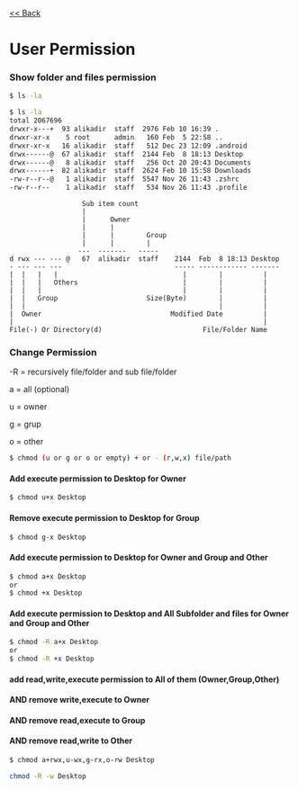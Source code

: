 [<< Back](README.md)

# User Permission

### Show folder and files permission
```bash
$ ls -la
```
```bash
$ ls -la
total 2067696
drwxr-x---+  93 alikadir  staff  2976 Feb 10 16:39 .
drwxr-xr-x    5 root      admin   160 Feb  5 22:58 ..
drwxr-xr-x   16 alikadir  staff   512 Dec 23 12:09 .android
drwx------@  67 alikadir  staff  2144 Feb  8 18:13 Desktop
drwx------@   8 alikadir  staff   256 Oct 20 20:43 Documents
drwx------+  82 alikadir  staff  2624 Feb 10 15:58 Downloads
-rw-r--r--@   1 alikadir  staff  5547 Nov 26 11:43 .zshrc
-rw-r--r--    1 alikadir  staff   534 Nov 26 11:43 .profile
```

```
                  Sub item count
                  |
                  |      Owner
                  |      |        
                  |      |        Group
                  |      |        |
                 ---  -------   -----
d rwx --- --- @   67  alikadir  staff    2144  Feb  8 18:13 Desktop
- --- --- ---                            ----- ------------ -------
|  |   |   |                               |        |          |
|  |   |   Others                          |        |          |
|  |   |                                   |        |          |
|  |   Group                      Size(Byte)        |          |
|  |                                                |          |
|  Owner                                Modified Date          |
|                                                              |
File(-) Or Directory(d)                         File/Folder Name 
```


### Change Permission
-R = recursively file/folder and sub file/folder

a = all (optional)

u = owner 

g = grup

o = other

```bash
$ chmod (u or g or o or empty) + or - (r,w,x) file/path
```
#### Add execute permission to Desktop for Owner 
```bash
$ chmod u+x Desktop
```
#### Remove execute permission to Desktop for Group 
```bash
$ chmod g-x Desktop
```
#### Add execute permission to Desktop for Owner and Group and Other 
```bash
$ chmod a+x Desktop
or
$ chmod +x Desktop
```
#### Add execute permission to Desktop and All Subfolder and files for Owner and Group and Other 
```bash
$ chmod -R a+x Desktop
or 
$ chmod -R +x Desktop
```
#### add read,write,execute permission to All of them (Owner,Group,Other) 
#### AND remove write,execute to Owner 
#### AND remove read,execute to Group 
#### AND remove read,write to Other
```bash
$ chmod a+rwx,u-wx,g-rx,o-rw Desktop
```

```bash
chmod -R -w Desktop
```

